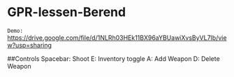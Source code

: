 # GPR-lessen-Berend
```Demo:```
https://drive.google.com/file/d/1NLRh03HEk11BX96aYBUawiXvsByVL7Ib/view?usp=sharing

##Controls
Spacebar: Shoot
E: Inventory toggle
A: Add Weapon
D: Delete Weapon

